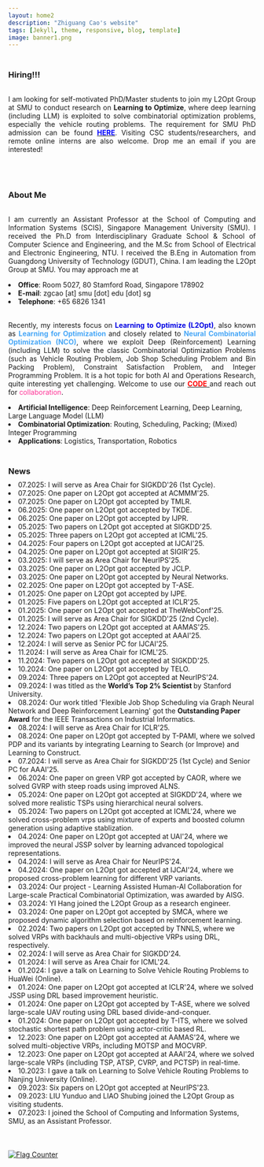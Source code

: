```yaml
---
layout: home2
description: "Zhiguang Cao's website"
tags: [Jekyll, theme, responsive, blog, template]
image: banner1.png
---
```

<h3 style="margin-bottom:0px;padding-top:20px">Hiring!!!</h3> <br>

<p align="justify">I am looking for self-motivated PhD/Master students to join my L2Opt Group at SMU to conduct research on <b>Learning to Optimize</b>, where deep learning (including LLM) is exploited to solve combinatorial optimization problems, especially the vehicle routing problems. The requirement for SMU PhD admission can be found <a href="https://scis.smu.edu.sg/programmes/PhD/admission-fees-scholarships"  target="_blank"> <font color="#0000FF"><b>HERE</b></font></a>. Visiting CSC students/researchers, and remote online interns are also welcome.  Drop me an email if you are interested! </p>
<br />


<h3 style="margin-bottom:0px;padding-top:20px;">About Me</h3> <br>

<p align="justify">I am currently an Assistant Professor at the School of Computing and Information Systems (SCIS), Singapore Management University (SMU). I received the Ph.D from Interdisciplinary Graduate School & School of Computer Science and Engineering, and the M.Sc from School of Electrical and Electronic Engineering, NTU. I received the B.Eng in Automation from Guangdong University of Technology (GDUT), China. I am leading the L2Opt Group at SMU. You may approach me at</p>
<li>	    
<b>Office</b>: Room 5027, 80 Stamford Road, Singapore 178902
</li>
<li>	    
<b>E-mail</b>: zgcao [at] smu [dot] edu [dot] sg
</li>
<li>	    
<b>Telephone</b>:  +65 6826 1341 
</li>
<br />


<p align="justify">Recently, my interests focus on <font color="#0000E3"><b>Learning to Optimize (L2Opt)</b></font>, also known as <font color="#47A7F7"><b>Learning for Optimization </b></font> and closely related to <font color="#47A7F7"><b>Neural Combinatorial Optimization (NCO)</b></font>, where we exploit Deep (Reinforcement) Learning (including LLM) to solve the classic Combinatorial Optimization Problems (such as Vehicle Routing Problem, Job Shop Scheduling Problem and Bin Packing Problem), Constraint Satisfaction Problem, and Integer Programming Problem. It is a hot topic for both AI and Operations Research, quite interesting yet challenging. Welcome to use our <a href="https://zhiguangcaosg.github.io/publications/"  target="_blank"> <font color="#FF0000"><b>CODE</b> </font></a> and reach out for <font color="#FF3396">collaboration</font>.
</p>
<li>	    
<b>Artificial Intelligence</b>:  Deep Reinforcement Learning, Deep Learning, Large Language Model (LLM)
</li>
<li>	    
<b>Combinatorial Optimization</b>:  Routing, Scheduling, Packing; (Mixed) Integer Programming
</li>
<li>	    
<b>Applications</b>: Logistics, Transportation, Robotics
</li>

<h3 style="margin-bottom:-8px;padding-top:20px;">News</h3> <br>

<li>	    
07.2025:  I will serve as Area Chair for SIGKDD'26 (1st Cycle).
</li>

<li>	    
07.2025:  One paper on L2Opt got accepted at ACMMM'25.
</li>

<li>	    
07.2025:  One paper on L2Opt got accepted by TMLR.
</li>

<li>	    
06.2025:  One paper on L2Opt got accepted by TKDE.
</li>

<li>	    
06.2025:  One paper on L2Opt got accepted by IJPR.
</li>

<li>	    
05.2025:  Two papers on L2Opt got accepted at SIGKDD'25.
</li>

<li>	    
05.2025:  Three papers on L2Opt got accepted at ICML'25.
</li>

<li>	    
04.2025:  Four papers on L2Opt got accepted at IJCAI'25.
</li>

<li>	    
04.2025:  One paper on L2Opt got accepted at SIGIR'25.
</li>

<li>	    
03.2025:  I will serve as Area Chair for NeurIPS'25.
</li>

<li>	    
03.2025:  One paper on L2Opt got accepted by JCLP.
</li>

<li>	    
03.2025:  One paper on L2Opt got accepted by Neural Networks.
</li>

<li>	    
02.2025:  One paper on L2Opt got accepted by T-ASE.
</li>

<li>	    
01.2025:  One paper on L2Opt got accepted by IJPE.
</li>

<li>	    
01.2025:  Five papers on L2Opt got accepted at ICLR'25.
</li>

<li>	    
01.2025:  One paper on L2Opt got accepted at TheWebConf'25.
</li>

<li>	    
01.2025:  I will serve as Area Chair for SIGKDD'25 (2nd Cycle).
</li>

<li>	    
12.2024:  Two papers on L2Opt got accepted at AAMAS'25.
</li>

<li>	    
12.2024:  Two papers on L2Opt got accepted at AAAI'25.
</li>

<li>	    
12.2024:  I will serve as Senior PC for IJCAI'25.
</li>

<li>	    
11.2024:  I will serve as Area Chair for ICML'25.
</li>
<li>	    
11.2024:  Two papers on L2Opt got accepted at SIGKDD'25.
</li>

<li>	    
10.2024:  One paper on L2Opt got accepted by TELO.
</li>

<li>	    
09.2024:  Three papers on L2Opt got accepted at NeurIPS'24.
</li>

<li>	    
09.2024:  I was titled as the <b> World’s Top 2% Scientist </b> by Stanford University.
</li>

<li>	    
08.2024:  Our work titled 'Flexible Job Shop Scheduling via Graph Neural Network and Deep Reinforcement Learning' got the <b>Outstanding Paper Award</b> for the IEEE Transactions on Industrial Informatics.
</li>
<li>	    
08.2024:  I will serve as Area Chair for ICLR'25.
</li>

<li>	    
08.2024:  One paper on L2Opt got accepted by T-PAMI, where we solved PDP and its variants by integrating Learning to Search (or Improve) and Learning to Construct.
</li>

<li>	    
07.2024:  I will serve as Area Chair for SIGKDD'25 (1st Cycle) and Senior PC for AAAI'25.
</li>

<li>	    
06.2024:  One paper on green VRP got accepted by CAOR, where we solved GVRP with steep roads using improved ALNS.
</li>

<li>	    
05.2024:  One paper on L2Opt got accepted at SIGKDD'24, where we solved more realistic TSPs using hierarchical neural solvers.
</li>

<li>	    
05.2024:  Two papers on L2Opt got accepted at ICML'24, where we solved cross-problem vrps using mixture of experts and boosted column generation using adaptive stablization.
</li>

<li>	    
04.2024:  One paper on L2Opt got accepted at UAI'24, where we improved the neural JSSP solver by learning advanced topological representations.
</li>

<li>	    
04.2024:  I will serve as Area Chair for NeurIPS'24.
</li>

<li>	    
04.2024:  One paper on L2Opt got accepted at IJCAI'24, where we proposed cross-problem learning for different VRP variants.
</li>

<li>	    
03.2024:  Our project - Learning Assisted Human-AI Collaboration for Large-scale Practical Combinatorial Optimization, was awarded by AISG. 
</li>

<li>	    
03.2024:  YI Hang joined the L2Opt Group as a research engineer. 
</li>

<li>	    
03.2024:  One paper on L2Opt got accepted by SMCA, where we proposed dynamic algorithm selection based on reinforcement learning.
</li>

<li>	    
02.2024:  Two papers on L2Opt got accepted by TNNLS, where we solved VRPs with backhauls and multi-objective VRPs using DRL, respectively.
</li>

<li>	    
02.2024:  I will serve as Area Chair for SIGKDD'24.
</li>

<li>	    
01.2024:  I will serve as Area Chair for ICML'24.
</li>

<li>	    
01.2024:  I gave a talk on Learning to Solve Vehicle Routing Problems to HuaWei (Online).
</li>

<li>	    
01.2024:  One paper on L2Opt got accepted at ICLR'24, where we solved JSSP using DRL based improvement heuristic.
</li>

<li>	    
01.2024:  One paper on L2Opt got accepted by T-ASE, where we solved large-scale UAV routing using DRL based divide-and-conquer.
</li>

<li>	    
01.2024:  One paper on L2Opt got accepted by T-ITS, where we solved stochastic shortest path problem using actor-critic based RL.
</li>

<li>	    
12.2023:  One paper on L2Opt got accepted at AAMAS'24, where we solved multi-objective VRPs, including MOTSP and MOCVRP.
</li>

<li>	    
12.2023:  One paper on L2Opt got accepted at AAAI'24, where we solved large-scale VRPs (including TSP, ATSP, CVRP, and PCTSP) in real-time.
</li>

<li>	    
10.2023:  I gave a talk on Learning to Solve Vehicle Routing Problems to Nanjing University (Online).
</li>

<li>	    
09.2023:  Six papers on L2Opt got accepted at NeurIPS'23.
</li>

<li>	    
09.2023:  LIU Yunduo and LIAO Shubing joined the L2Opt Group as visiting students.
</li>
<li>	    
07.2023: I joined the School of Computing and Information Systems, SMU, as an Assistant Professor.
</li>

<br>
<br>
<br>
<a href="https://info.flagcounter.com/MtD5"><img src="https://s11.flagcounter.com/count2/MtD5/bg_FFFFFF/txt_000000/border_CCCCCC/columns_2/maxflags_10/viewers_0/labels_0/pageviews_0/flags_0/percent_0/" alt="Flag Counter" border="0"></a>
